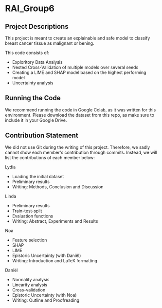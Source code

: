 # RAI_Group6


## Project Descriptions

This project is meant to create an explainable and safe model to classify breast cancer tissue as malignant or bening.

This code consists of:
- Exploritory Data Analysis
- Nested Cross-Validation of multiple models over several seeds
- Creating a LIME and SHAP model based on the highest performing model
- Uncertainty analysis


## Running the Code
We recommend running the code in Google Colab, as it was written for this environment. Please download the dataset from this repo, as make sure to include it in your Google Drive.

## Contribution Statement
We did not use Git during the writing of this project. Therefore, we sadly cannot show each member's contribution through commits. Instead, we will list the contributions of each member below:

Lydia
- Loading the initial dataset
- Preliminary results
- Writing: Methods, Conclusion and Discussion

Linda
- Preliminary results
- Train-test-split
- Evaluation functions
- Writing: Abstract, Experiments and Results

Noa
- Feature selection
- SHAP
- LIME
- Epistoric Uncertainty (with Daniël)
- Writing: Introduction and LaTeX formatting

Daniël
- Normality analysis
- Linearity analysis
- Cross-validation
- Epistoric Uncertainty (with Noa)
- Writing: Outline and Proofreading
